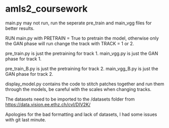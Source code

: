 # amls2_coursework
main.py may not run, run the seperate pre_train and main_vgg files for better results.

RUN main.py with PRETRAIN = True to pretrain the model, otherwise only the GAN phase will run
change the track with TRACK = 1 or 2.

pre_train.py is just the pretraining for track 1.
main_vgg.py is just the GAN phase for track 1.

pre_train_B.py is just the pretraining for track 2.
main_vgg_B.py is just the GAN phase for track 2.

display_model.py contains the code to stitch patches together and run them through the models, be careful with the scales when changing tracks.

The datasets need to be imported to the /datasets folder from https://data.vision.ee.ethz.ch/cvl/DIV2K/

Apologies for the bad formatting and lack of datasets, I had some issues with git last minute.
